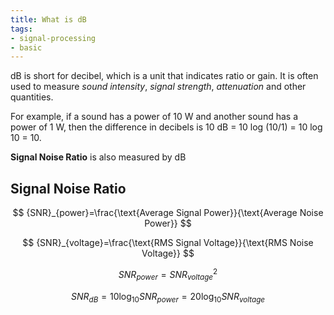 ```yaml
---
title: What is dB
tags:
- signal-processing
- basic
---
```

dB is short for decibel, which is a unit that indicates ratio or gain. It is often used to measure *sound intensity*, *signal strength*, *attenuation* and other quantities. 

For example, if a sound has a power of 10 W and another sound has a power of 1 W, then the difference in decibels is 10 dB = 10 log (10/1) = 10 log 10 = 10.

**Signal Noise Ratio** is also measured by dB

## Signal Noise Ratio
$$
{SNR}_{power}=\frac{\text{Average Signal Power}}{\text{Average Noise Power}}
$$

$$
{SNR}_{voltage}=\frac{\text{RMS Signal Voltage}}{\text{RMS Noise Voltage}}
$$

$$
{SNR}_{power}={{SNR}_{voltage}}^2
$$

$$
{SNR}_{dB}=10\log_{10}{{SNR}_{power}}=20\log_{10}{{SNR}_{voltage}}
$$
